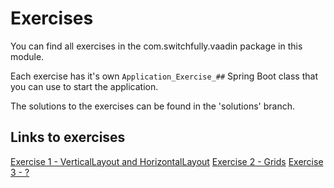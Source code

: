 # Exercises
You can find all exercises in the com.switchfully.vaadin package in this module.

Each exercise has it's own `Application_Exercise_##` Spring Boot class that you can use to start the application.

The solutions to the exercises can be found in the 'solutions' branch.

## Links to exercises
[Exercise 1 - VerticalLayout and HorizontalLayout](src/main/java/com/switchfully/vaadin/exercise_01_basic_layouts/README.md)
[Exercise 2 - Grids](src/main/java/com/switchfully/vaadin/exercise_02_grids/README.md)
[Exercise 3 - ?](src/main/java/com/switchfully/vaadin/exercise_03_?/README.md)
